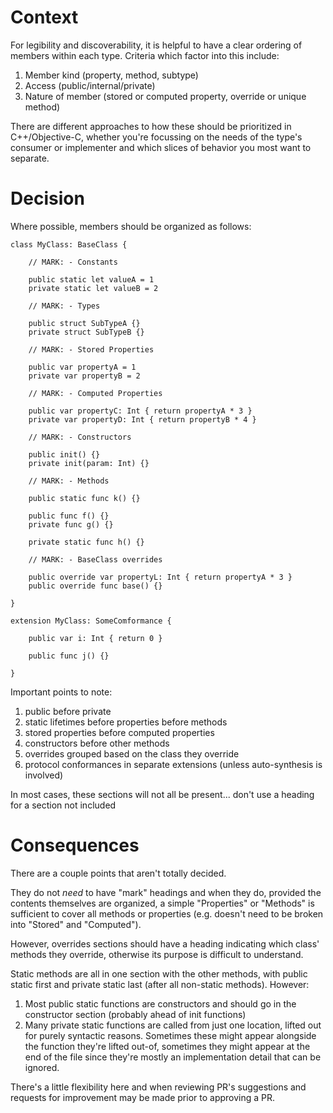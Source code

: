# Context

For legibility and discoverability, it is helpful to have a clear ordering of members within each type. Criteria which factor into this include:

1. Member kind (property, method, subtype)
2. Access (public/internal/private)
3. Nature of member (stored or computed property, override or unique method)

There are different approaches to how these should be prioritized in C++/Objective-C, whether you're focussing on the needs of the type's consumer or implementer and which slices of behavior you most want to separate.

# Decision

Where possible, members should be organized as follows:

```
class MyClass: BaseClass {

	// MARK: - Constants
	
	public static let valueA = 1
	private static let valueB = 2

	// MARK: - Types
	
	public struct SubTypeA {}
	private struct SubTypeB {}

	// MARK: - Stored Properties

	public var propertyA = 1
	private var propertyB = 2

	// MARK: - Computed Properties

	public var propertyC: Int { return propertyA * 3 }
	private var propertyD: Int { return propertyB * 4 }

	// MARK: - Constructors

	public init() {}
	private init(param: Int) {}

	// MARK: - Methods

	public static func k() {}

	public func f() {}
	private func g() {}

	private static func h() {}

	// MARK: - BaseClass overrides

	public override var propertyL: Int { return propertyA * 3 }
	public override func base() {}
	
}

extension MyClass: SomeComformance {

	public var i: Int { return 0 }

	public func j() {}

}
```

Important points to note:

1. public before private
2. static lifetimes before properties before methods
3. stored properties before computed properties
4. constructors before other methods
5. overrides grouped based on the class they override
6. protocol conformances in separate extensions (unless auto-synthesis is involved)

In most cases, these sections will not all be present... don't use a heading for a section not included

# Consequences

There are a couple points that aren't totally decided.

They do not *need* to have "mark" headings and when they do, provided the contents themselves are organized, a simple "Properties" or "Methods" is sufficient to cover all methods or properties (e.g. doesn't need to be broken into "Stored" and "Computed").

However, overrides sections should have a heading indicating which class' methods they override, otherwise its purpose is difficult to understand.

Static methods are all in one section with the other methods, with public static first and private static last (after all non-static methods). However:

1. Most public static functions are constructors and should go in the constructor section (probably ahead of init functions)
2. Many private static functions are called from just one location, lifted out for purely syntactic reasons. Sometimes these might appear alongside the function they're lifted out-of, sometimes they might appear at the end of the file since they're mostly an implementation detail that can be ignored.

There's a little flexibility here and when reviewing PR's suggestions and requests for improvement may be made prior to approving a PR.
